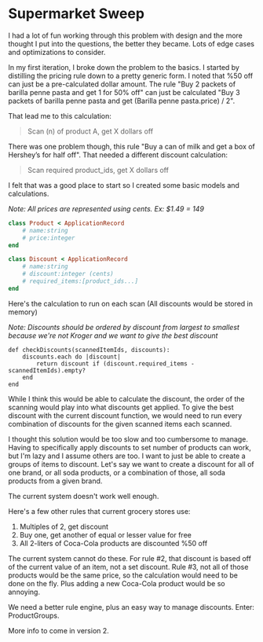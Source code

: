 # Supermarket Sweep

I had a lot of fun working through this problem with design and the more thought I put into the questions, the better they became. Lots of edge cases and optimizations to consider.

In my first iteration, I broke down the problem to the basics.  I started by distilling the pricing rule down to a pretty generic form. I noted that %50 off can just be a pre-calculated dollar amount. The rule "Buy 2 packets of barilla penne pasta and get 1 for 50% off" can just be calculated "Buy 3 packets of barilla penne pasta and get (Barilla penne pasta.price) / 2".

That lead me to this calculation:

> Scan (n) of product A, get X dollars off

There was one problem though, this rule "Buy a can of milk and get a box of Hershey’s for half off". That needed a different discount calculation:

> Scan required product_ids, get X dollars off

I felt that was a good place to start so I created some basic models and calculations.

_Note: All prices are represented using cents. Ex: $1.49 = 149_

```ruby
class Product < ApplicationRecord
    # name:string
    # price:integer
end
```
```ruby
class Discount < ApplicationRecord
    # name:string
    # discount:integer (cents)
    # required_items:[product_ids...]
end
```
Here's the calculation to run on each scan (All discounts would be stored in memory)

_Note: Discounts should be ordered by discount from largest to smallest because we're not Kroger and we want to give the best discount_
```
def checkDiscounts(scannedItemIds, discounts):
    discounts.each do |discount|
        return discount if (discount.required_items - scannedItemIds).empty?
    end
end
```

While I think this would be able to calculate the discount, the order of the scanning would play into what discounts get applied. To give the best discount with the current discount function, we would need to run every combination of discounts for the given scanned items each scanned.

I thought this solution would be too slow and too cumbersome to manage. Having to specifically apply discounts to set number of products can work, but I'm lazy and I assume others are too. I want to just be able to create a groups of items to discount. Let's say we want to create a discount for all of one brand, or all soda products, or a combination of those, all soda products from a given brand.

The current system doesn't work well enough.

Here's a few other rules that current grocery stores use:

1. Multiples of 2, get discount
2. Buy one, get another of equal or lesser value for free
3. All 2-liters of Coca-Cola products are discounted %50 off

The current system cannot do these. For rule #2, that discount is based off of the current value of an item, not a set discount. Rule #3, not all of those products would be the same price, so the calculation would need to be done on the fly. Plus adding a new Coca-Cola product would be so annoying.

We need a better rule engine, plus an easy way to manage discounts. Enter: ProductGroups.

More info to come in version 2.
